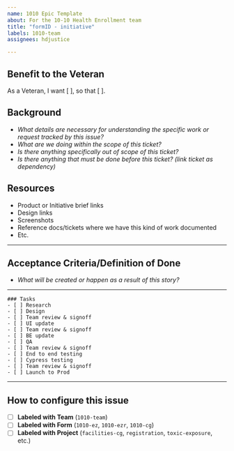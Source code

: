 ```yaml
---
name: 1010 Epic Template
about: For the 10-10 Health Enrollment team
title: "formID - initiative"
labels: 1010-team
assignees: hdjustice

---
```


## Benefit to the Veteran
As a Veteran, I want [ ], so that [ ].

## Background
- _What details are necessary for understanding the specific work or request tracked by this issue?_
- _What are we doing within the scope of this ticket?_
- _Is there anything specifically out of scope of this ticket?_
- _Is there anything that must be done before this ticket? (link ticket as dependency)_

## Resources
- Product or Initiative brief links 
- Design links
- Screenshots
- Reference docs/tickets where we have this kind of work documented
- Etc.
---
## Acceptance Criteria/Definition of Done
-  _What will be created or happen as a result of this story?_


---

```[tasklist]
### Tasks
- [ ] Research
- [ ] Design
- [ ] Team review & signoff
- [ ] UI update
- [ ] Team review & signoff
- [ ] BE update
- [ ] QA
- [ ] Team review & signoff
- [ ] End to end testing
- [ ] Cypress testing
- [ ] Team review & signoff
- [ ] Launch to Prod
```

---
## How to configure this issue
- [ ] **Labeled with Team** (`1010-team`)
- [ ] **Labeled with Form** (`1010-ez`, `1010-ezr`, `1010-cg`)
- [ ] **Labeled with Project** (`facilities-cg`, `registration`,  `toxic-exposure`, etc.)

